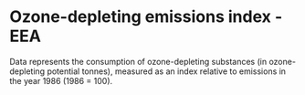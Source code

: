 # Ozone-depleting emissions index - EEA

Data represents the consumption of ozone-depleting substances (in ozone-depleting potential tonnes), measured as an index relative to emissions in the year 1986 (1986 = 100).